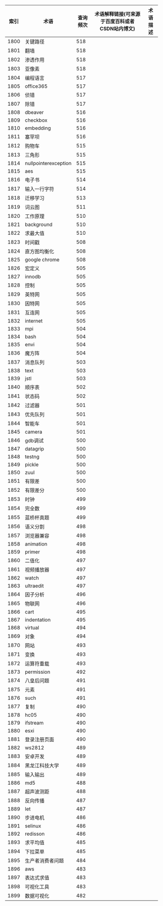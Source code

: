 | 索引   | 术语                   | 查询频次 | 术语解释链接(可来源于百度百科或者CSDN站内博文) | 术语描述 |
| ---- | -------------------- | ---- | -------------------------- | ---- |
| 1800 | 关键路径                 | 518  |                            |      |
| 1801 | 翻墙                   | 518  |                            |      |
| 1802 | 渗透作用                 | 518  |                            |      |
| 1803 | 亚像素                  | 518  |                            |      |
| 1804 | 编程语言                 | 517  |                            |      |
| 1805 | office365            | 517  |                            |      |
| 1806 | 侦错                   | 517  |                            |      |
| 1807 | 除错                   | 517  |                            |      |
| 1808 | dbeaver              | 516  |                            |      |
| 1809 | checkbox             | 516  |                            |      |
| 1810 | embedding            | 516  |                            |      |
| 1811 | 塞罕坝                  | 516  |                            |      |
| 1812 | 购物车                  | 515  |                            |      |
| 1813 | 三角形                  | 515  |                            |      |
| 1814 | nullpointerexception | 515  |                            |      |
| 1815 | aes                  | 515  |                            |      |
| 1816 | 电子书                  | 514  |                            |      |
| 1817 | 输入一行字符               | 514  |                            |      |
| 1818 | 迁移学习                 | 513  |                            |      |
| 1819 | 词云图                  | 511  |                            |      |
| 1820 | 工作原理                 | 510  |                            |      |
| 1821 | background           | 510  |                            |      |
| 1822 | 求最大值                 | 510  |                            |      |
| 1823 | 时间戳                  | 508  |                            |      |
| 1824 | 直方图均衡化               | 508  |                            |      |
| 1825 | google chrome        | 508  |                            |      |
| 1826 | 宏定义                  | 505  |                            |      |
| 1827 | innodb               | 505  |                            |      |
| 1828 | 控制                   | 505  |                            |      |
| 1829 | 英特网                  | 505  |                            |      |
| 1830 | 因特网                  | 505  |                            |      |
| 1831 | 互连网                  | 505  |                            |      |
| 1832 | internet             | 505  |                            |      |
| 1833 | mpi                  | 504  |                            |      |
| 1834 | bash                 | 504  |                            |      |
| 1835 | envi                 | 504  |                            |      |
| 1836 | 魔方阵                  | 504  |                            |      |
| 1837 | 消息队列                 | 503  |                            |      |
| 1838 | text                 | 503  |                            |      |
| 1839 | jstl                 | 503  |                            |      |
| 1840 | 顺序表                  | 502  |                            |      |
| 1841 | 状态码                  | 502  |                            |      |
| 1842 | 过滤器                  | 501  |                            |      |
| 1843 | 优先队列                 | 501  |                            |      |
| 1844 | 智能车                  | 501  |                            |      |
| 1845 | camera               | 501  |                            |      |
| 1846 | gdb调试                | 500  |                            |      |
| 1847 | datagrip             | 500  |                            |      |
| 1848 | testng               | 500  |                            |      |
| 1849 | pickle               | 500  |                            |      |
| 1850 | zuul                 | 500  |                            |      |
| 1851 | 有限差                  | 500  |                            |      |
| 1852 | 有限差分                 | 500  |                            |      |
| 1853 | 时钟                   | 499  |                            |      |
| 1854 | 完全数                  | 499  |                            |      |
| 1855 | 蓝桥杯真题                | 499  |                            |      |
| 1856 | 语义分割                 | 498  |                            |      |
| 1857 | 浏览器兼容                | 498  |                            |      |
| 1858 | animation            | 498  |                            |      |
| 1859 | primer               | 498  |                            |      |
| 1860 | 二值化                  | 497  |                            |      |
| 1861 | 视频播放器                | 497  |                            |      |
| 1862 | watch                | 497  |                            |      |
| 1863 | ultraedit            | 497  |                            |      |
| 1864 | 因子分析                 | 496  |                            |      |
| 1865 | 物联网                  | 496  |                            |      |
| 1866 | cart                 | 495  |                            |      |
| 1867 | indentation          | 495  |                            |      |
| 1868 | virtual              | 494  |                            |      |
| 1869 | 对象                   | 494  |                            |      |
| 1870 | 网站                   | 493  |                            |      |
| 1871 | 变换                   | 493  |                            |      |
| 1872 | 运算符重载                | 493  |                            |      |
| 1873 | permission           | 492  |                            |      |
| 1874 | 八皇后问题                | 491  |                            |      |
| 1875 | 元素                   | 491  |                            |      |
| 1876 | such                 | 491  |                            |      |
| 1877 | 复制                   | 490  |                            |      |
| 1878 | hc05                 | 490  |                            |      |
| 1879 | ifstream             | 490  |                            |      |
| 1880 | esxi                 | 490  |                            |      |
| 1881 | 登录注册页面               | 490  |                            |      |
| 1882 | ws2812               | 489  |                            |      |
| 1883 | 安卓开发                 | 489  |                            |      |
| 1884 | 黑龙江科技大学              | 489  |                            |      |
| 1885 | 输入输出                 | 489  |                            |      |
| 1886 | md5                  | 488  |                            |      |
| 1887 | 超声波测距                | 488  |                            |      |
| 1888 | 反向传播                 | 487  |                            |      |
| 1889 | let                  | 487  |                            |      |
| 1890 | 步进电机                 | 486  |                            |      |
| 1891 | selinux              | 486  |                            |      |
| 1892 | redisson             | 486  |                            |      |
| 1893 | 求平均值                 | 485  |                            |      |
| 1894 | 下拉菜单                 | 485  |                            |      |
| 1895 | 生产者消费者问题             | 484  |                            |      |
| 1896 | aws                  | 483  |                            |      |
| 1897 | 表达式求值                | 483  |                            |      |
| 1898 | 可视化工具                | 483  |                            |      |
| 1899 | 数据可视化                | 482  |                            |      |

